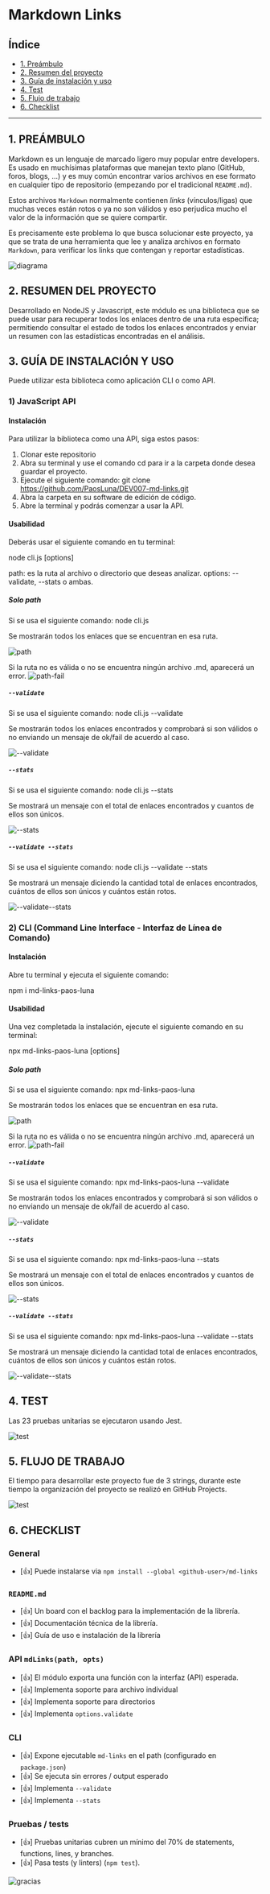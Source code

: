 # Markdown Links

## Índice

* [1. Preámbulo](#1-preámbulo)
* [2. Resumen del proyecto](#2-resumen-del-proyecto)
* [3. Guía de instalación y uso](#3-guía-de-instalación-y-uso)
* [4. Test](#4-test)
* [5. Flujo de trabajo](#5-flujo-de-trabajo)
* [6. Checklist](#6-checklist)

***

## 1. PREÁMBULO

Markdown es un lenguaje de marcado ligero muy popular entre developers. Es usado en muchísimas plataformas que manejan texto plano (GitHub, foros, blogs, ...) y es muy común
encontrar varios archivos en ese formato en cualquier tipo de repositorio (empezando por el tradicional `README.md`).

Estos archivos `Markdown` normalmente contienen _links_ (vínculos/ligas) que muchas veces están rotos o ya no son válidos y eso perjudica mucho el valor de 
la información que se quiere compartir.

Es precisamente este problema lo que busca solucionar este proyecto, ya que se trata de una herramienta que lee y analiza archivos en formato `Markdown`, para verificar los links que 
contengan y reportar estadísticas.

![diagrama](https://github.com/PaosLuna/DEV007-md-links/blob/7682740b4977280cb87fe9450d7c57e090e118c8/imagenes/MD%20LINKS4%20-%20PAOS.jpg)

## 2. RESUMEN DEL PROYECTO

Desarrollado en NodeJS y Javascript, este módulo es una biblioteca que se puede usar para recuperar todos los enlaces dentro de una ruta específica; permitiendo consultar el estado de todos 
los enlaces encontrados y enviar un resumen con las estadísticas encontradas en el análisis. 


## 3. GUÍA DE INSTALACIÓN Y USO

Puede utilizar esta biblioteca como aplicación CLI o como API.


### 1) JavaScript API


#### Instalación

Para utilizar la biblioteca como una API, siga estos pasos:

1. Clonar este repositorio
2. Abra su terminal y use el comando cd para ir a la carpeta donde desea guardar el proyecto.
3. Ejecute el siguiente comando: git clone https://github.com/PaosLuna/DEV007-md-links.git
4. Abra la carpeta en su software de edición de código.
5. Abre la terminal y podrás comenzar a usar la API.


#### Usabilidad

Deberás usar el siguiente comando en tu terminal: 

node cli.js <path> [options]

path: es la ruta al archivo o directorio que deseas analizar.
options: --validate, --stats o ambas.


##### Solo path 

Si se usa el siguiente comando: node cli.js <path>

Se mostrarán todos los enlaces que se encuentran en esa ruta.

![path](https://github.com/PaosLuna/DEV007-md-links/blob/7682740b4977280cb87fe9450d7c57e090e118c8/imagenes/path.jpeg)

Si la ruta no es válida o no se encuentra ningún archivo .md, aparecerá un error.
![path-fail](https://github.com/PaosLuna/DEV007-md-links/blob/7682740b4977280cb87fe9450d7c57e090e118c8/imagenes/path%20fail.jpeg)


##### `--validate`

Si se usa el siguiente comando: node cli.js <path> --validate

Se mostrarán todos los enlaces encontrados y comprobará si son válidos o no enviando un mensaje de ok/fail de acuerdo al caso.

![--validate](https://github.com/PaosLuna/DEV007-md-links/blob/7682740b4977280cb87fe9450d7c57e090e118c8/imagenes/--validate.jpeg)


##### `--stats`

Si se usa el siguiente comando: node cli.js <path> --stats

Se mostrará un mensaje con el total de enlaces encontrados y cuantos de ellos son únicos.

![--stats](https://github.com/PaosLuna/DEV007-md-links/blob/7682740b4977280cb87fe9450d7c57e090e118c8/imagenes/--stats.jpeg)


##### `--validate --stats` 

Si se usa el siguiente comando: node cli.js <path> --validate --stats

Se mostrará un mensaje diciendo la cantidad total de enlaces encontrados, cuántos de ellos son únicos y cuántos están rotos.

![--validate--stats](https://github.com/PaosLuna/DEV007-md-links/blob/7682740b4977280cb87fe9450d7c57e090e118c8/imagenes/--validate%20--stats.jpeg)


### 2) CLI (Command Line Interface - Interfaz de Línea de Comando)

#### Instalación

Abre tu terminal y ejecuta el siguiente comando:

npm i md-links-paos-luna


#### Usabilidad

Una vez completada la instalación, ejecute el siguiente comando en su terminal:

npx md-links-paos-luna <path> [options]


##### Solo path 

Si se usa el siguiente comando: npx md-links-paos-luna <path>

Se mostrarán todos los enlaces que se encuentran en esa ruta.

![path](https://github.com/PaosLuna/DEV007-md-links/blob/7682740b4977280cb87fe9450d7c57e090e118c8/imagenes/path.jpeg)

Si la ruta no es válida o no se encuentra ningún archivo .md, aparecerá un error.
![path-fail](https://github.com/PaosLuna/DEV007-md-links/blob/7682740b4977280cb87fe9450d7c57e090e118c8/imagenes/path%20fail.jpeg)


##### `--validate`

Si se usa el siguiente comando: npx md-links-paos-luna <path> --validate

Se mostrarán todos los enlaces encontrados y comprobará si son válidos o no enviando un mensaje de ok/fail de acuerdo al caso.

![--validate](https://github.com/PaosLuna/DEV007-md-links/blob/7682740b4977280cb87fe9450d7c57e090e118c8/imagenes/--validate.jpeg)


##### `--stats`

Si se usa el siguiente comando: npx md-links-paos-luna <path> --stats

Se mostrará un mensaje con el total de enlaces encontrados y cuantos de ellos son únicos.

![--stats](https://github.com/PaosLuna/DEV007-md-links/blob/7682740b4977280cb87fe9450d7c57e090e118c8/imagenes/--stats.jpeg)


##### `--validate --stats` 

Si se usa el siguiente comando: npx md-links-paos-luna <path> --validate --stats

Se mostrará un mensaje diciendo la cantidad total de enlaces encontrados, cuántos de ellos son únicos y cuántos están rotos.

![--validate--stats](https://github.com/PaosLuna/DEV007-md-links/blob/7682740b4977280cb87fe9450d7c57e090e118c8/imagenes/--validate%20--stats.jpeg)


## 4. TEST

Las 23 pruebas unitarias se ejecutaron usando Jest.

![test](https://github.com/PaosLuna/DEV007-md-links/blob/7682740b4977280cb87fe9450d7c57e090e118c8/imagenes/test.jpeg)


## 5. FLUJO DE TRABAJO

El tiempo para desarrollar este proyecto fue de 3 strings, durante este tiempo la organización del proyecto se realizó en GitHub Projects.

![test](https://github.com/PaosLuna/DEV007-md-links/blob/7682740b4977280cb87fe9450d7c57e090e118c8/imagenes/projects.jpeg)


## 6. CHECKLIST

### General

* [👍] Puede instalarse via `npm install --global <github-user>/md-links`

### `README.md`

* [👍] Un board con el backlog para la implementación de la librería.
* [👍] Documentación técnica de la librería.
* [👍] Guía de uso e instalación de la librería

### API `mdLinks(path, opts)`

* [👍] El módulo exporta una función con la interfaz (API) esperada.
* [👍] Implementa soporte para archivo individual
* [👍] Implementa soporte para directorios
* [👍] Implementa `options.validate`

### CLI

* [👍] Expone ejecutable `md-links` en el path (configurado en `package.json`)
* [👍] Se ejecuta sin errores / output esperado
* [👍] Implementa `--validate`
* [👍] Implementa `--stats`

### Pruebas / tests

* [👍] Pruebas unitarias cubren un mínimo del 70% de statements, functions,
  lines, y branches.
* [👍] Pasa tests (y linters) (`npm test`).

![gracias](https://github.com/PaosLuna/DEV007-md-links/blob/7682740b4977280cb87fe9450d7c57e090e118c8/imagenes/gracias.jpg)
